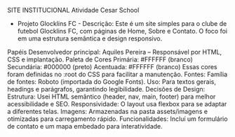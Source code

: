 SITE INSTITUCIONAL
Atividade Cesar School

- Projeto Glocklins FC -
Descrição:
Este é um site simples para o clube de futebol Glocklins FC, com páginas de Home,
Sobre e Contato. O foco foi em uma estrutura semântica e design responsivo.

Papéis
Desenvolvedor principal: Aquiles Pereira – Responsável por HTML, CSS e implantação.
Paleta de Cores
Primária: #FFFFFF (branco)
Secundária: #000000 (preto)
Acentuada: #FFFFFF (branco)
Essas cores foram definidas no :root do CSS para facilitar a manutenção.
Fontes:
Família de fontes: Roboto (importada do Google Fonts).
Uso: Para textos gerais, headings e parágrafos, garantindo legibilidade.
Decisões de Design:
Estrutura: Usei HTML semântico (header, nav, main, footer) para melhor acessibilidade e SEO.
Responsividade: O layout usa flexbox para se adaptar a diferentes telas.
Imagens: Armazenadas na pasta assets/imagens e otimizadas para carregamento rápido.
Funcionalidades: Incluí um formulário de contato e um mapa embedado para interatividade.

